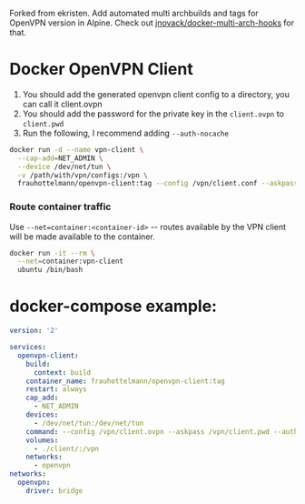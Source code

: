 Forked from ekristen. Add automated multi archbuilds and tags for OpenVPN version in Alpine. Check out [jnovack/docker-multi-arch-hooks](https://github.com/jnovack/docker-multi-arch-hooks) for that.

# Docker OpenVPN Client

1. You should add the generated openvpn client config to a directory, you can call it client.ovpn
2. You should add the password for the private key in the `client.ovpn` to `client.pwd`
3. Run the following, I recommend adding `--auth-nocache`

```bash
docker run -d --name vpn-client \
  --cap-add=NET_ADMIN \
  --device /dev/net/tun \
  -v /path/with/vpn/configs:/vpn \
  frauhottelmann/openvpn-client:tag --config /vpn/client.conf --askpass /vpn/client.pwd --auth-nocache
```

### Route container traffic

Use `--net=container:<container-id>` -- routes available by the VPN client will be made available to the container.

```bash
docker run -it --rm \
  --net=container:vpn-client
  ubuntu /bin/bash
```

# docker-compose example:
```yaml
version: '2'

services:
  openvpn-client:
    build:
      context: build
    container_name: frauhottelmann/openvpn-client:tag
    restart: always
    cap_add:
      - NET_ADMIN
    devices:
      - /dev/net/tun:/dev/net/tun
    command: --config /vpn/client.ovpn --askpass /vpn/client.pwd --auth-nocache
    volumes:
      - ./client/:/vpn
    networks:
      - openvpn
networks:
  openvpn:
    driver: bridge
```

